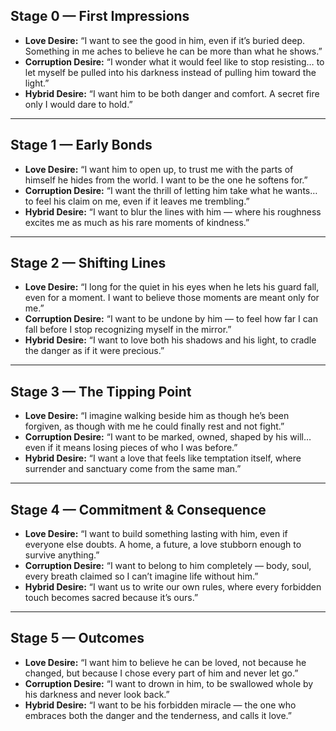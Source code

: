 ## Stage 0 — First Impressions
- **Love Desire:** “I want to see the good in him, even if it’s buried deep. Something in me aches to believe he can be more than what he shows.”
- **Corruption Desire:** “I wonder what it would feel like to stop resisting… to let myself be pulled into his darkness instead of pulling him toward the light.”
- **Hybrid Desire:** “I want him to be both danger and comfort. A secret fire only I would dare to hold.”

---

## Stage 1 — Early Bonds
- **Love Desire:** “I want him to open up, to trust me with the parts of himself he hides from the world. I want to be the one he softens for.”
- **Corruption Desire:** “I want the thrill of letting him take what he wants… to feel his claim on me, even if it leaves me trembling.”
- **Hybrid Desire:** “I want to blur the lines with him — where his roughness excites me as much as his rare moments of kindness.”

---

## Stage 2 — Shifting Lines
- **Love Desire:** “I long for the quiet in his eyes when he lets his guard fall, even for a moment. I want to believe those moments are meant only for me.”
- **Corruption Desire:** “I want to be undone by him — to feel how far I can fall before I stop recognizing myself in the mirror.”
- **Hybrid Desire:** “I want to love both his shadows and his light, to cradle the danger as if it were precious.”

---

## Stage 3 — The Tipping Point
- **Love Desire:** “I imagine walking beside him as though he’s been forgiven, as though with me he could finally rest and not fight.”
- **Corruption Desire:** “I want to be marked, owned, shaped by his will… even if it means losing pieces of who I was before.”
- **Hybrid Desire:** “I want a love that feels like temptation itself, where surrender and sanctuary come from the same man.”

---

## Stage 4 — Commitment & Consequence
- **Love Desire:** “I want to build something lasting with him, even if everyone else doubts. A home, a future, a love stubborn enough to survive anything.”
- **Corruption Desire:** “I want to belong to him completely — body, soul, every breath claimed so I can’t imagine life without him.”
- **Hybrid Desire:** “I want us to write our own rules, where every forbidden touch becomes sacred because it’s ours.”

---

## Stage 5 — Outcomes
- **Love Desire:** “I want him to believe he can be loved, not because he changed, but because I chose every part of him and never let go.”
- **Corruption Desire:** “I want to drown in him, to be swallowed whole by his darkness and never look back.”
- **Hybrid Desire:** “I want to be his forbidden miracle — the one who embraces both the danger and the tenderness, and calls it love.”
